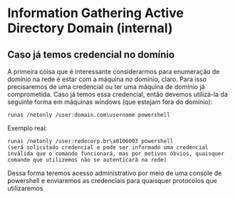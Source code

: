 Information Gathering Active Directory Domain (internal)
========================


## Caso já temos credencial no domínio

A primeira coisa que é interessante considerarmos para enumeração de domínio na rede é estar com a máquina no domínio, claro. Para isso precisaremos de uma credencial ou ter uma máquina de domínio já comprometida. Caso já temos essa credencial, então devemos utilizá-la da seguinte forma em máquinas windows (que estejam fora do domínio):

    runas /netonly /user:domain.com\username powershell

Exemplo real:

    runas /netonly /user:redecorp.br\a0106003 powershell
    (será solicitado credencial e pode ser informado uma credencial inválida que o comando funcionará, mas por motivos óbvios, quaisquer comando que utilizemos não se autenticará na rede)
    
Dessa forma teremos acesso administrativo por meio de uma console de powershell e enviaremos as credenciais para quaisquer protocolos que utilizaremos

